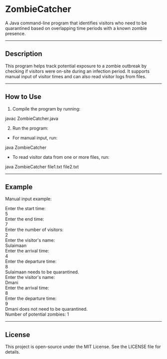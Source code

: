 # ZombieCatcher

A Java command-line program that identifies visitors who need to be quarantined based on overlapping time periods with a known zombie presence.

---

## Description

This program helps track potential exposure to a zombie outbreak by checking if visitors were on-site during an infection period. It supports manual input of visitor times and can also read visitor logs from files.

---

## How to Use

1. Compile the program by running:

javac ZombieCatcher.java

2. Run the program:

- For manual input, run:

java ZombieCatcher

- To read visitor data from one or more files, run:

java ZombieCatcher file1.txt file2.txt

---

## Example

Manual input example:

Enter the start time:  
5  
Enter the end time:  
7  
Enter the number of visitors:  
2  
Enter the visitor's name:  
Sulaimaan  
Enter the arrival time:  
4  
Enter the departure time:  
8  
Sulaimaan needs to be quarantined.  
Enter the visitor's name:  
Dmani  
Enter the arrival time:  
8  
Enter the departure time:  
9  
Dmani does not need to be quarantined.  
Number of potential zombies: 1

---

## License

This project is open-source under the MIT License. See the LICENSE file for details.
